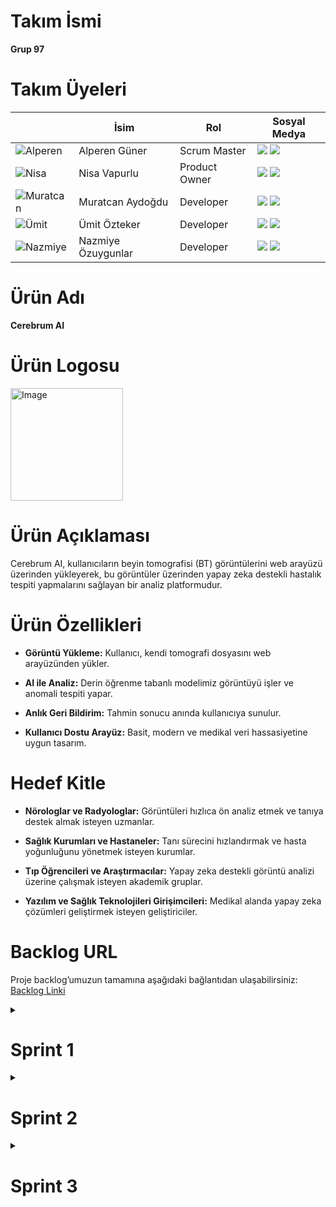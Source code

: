 # Takım İsmi  
**Grup 97**

# Takım Üyeleri

|  | İsim | Rol | Sosyal Medya |
|----------|------|-----|--------------|
| ![Alperen](https://github.com/user-attachments/assets/9a1ec457-38fd-4a3e-97cf-aeefb929cfa8) | Alperen Güner | Scrum Master | [<img src="https://cdn-icons-png.flaticon.com/24/174/174857.png"/>](https://linkedin.com/in/alperen-guner35) [<img src="https://cdn-icons-png.flaticon.com/24/25/25231.png"/>](https://github.com/SAPHRTR) |
| ![Nisa](https://github.com/user-attachments/assets/249b4dcd-0f88-4cea-a1aa-47e88d17fe45) | Nisa Vapurlu | Product Owner | [<img src="https://cdn-icons-png.flaticon.com/24/174/174857.png"/>](https://www.linkedin.com/in/nisa-vapurlu-61a868223/) [<img src="https://cdn-icons-png.flaticon.com/24/25/25231.png"/>](https://github.com/NisaVapurlu) |
| ![Muratcan](https://github.com/user-attachments/assets/d0791984-6edb-4936-95f7-b608c37762cd) | Muratcan Aydoğdu | Developer | [<img src="https://cdn-icons-png.flaticon.com/24/174/174857.png"/>](https://linkedin.com/in/muratcan-aydoğdu) [<img src="https://cdn-icons-png.flaticon.com/24/25/25231.png"/>](https://github.com/muratcanaydogdu21) |
| ![Ümit](https://github.com/user-attachments/assets/ac918c03-f08d-4eb5-9430-10f182221c7c) | Ümit Özteker | Developer | [<img src="https://cdn-icons-png.flaticon.com/24/174/174857.png"/>](https://www.linkedin.com/in/%C3%BCmit-%C3%B6zteker/) [<img src="https://cdn-icons-png.flaticon.com/24/25/25231.png"/>](https://github.com/UmitOzteker) |
| ![Nazmiye](https://github.com/user-attachments/assets/e89599c3-4085-4208-b2bf-9ddf061dc4d1) | Nazmiye Özuygunlar | Developer | [<img src="https://cdn-icons-png.flaticon.com/24/174/174857.png"/>](https://www.linkedin.com/in/nazmiyeozuygunlar) [<img src="https://cdn-icons-png.flaticon.com/24/25/25231.png"/>](https://github.com/nazmiyeozuygunlar) |



# Ürün Adı 
**Cerebrum AI**

# Ürün Logosu
<img width="180" height="180" alt="Image" src="https://github.com/user-attachments/assets/80ea18c9-be30-4157-8b70-4b01fc4f40c7" />

# Ürün Açıklaması
Cerebrum AI, kullanıcıların beyin tomografisi (BT) görüntülerini web arayüzü üzerinden yükleyerek, bu görüntüler üzerinden yapay zeka destekli hastalık tespiti yapmalarını sağlayan bir analiz platformudur.

# Ürün Özellikleri

- **Görüntü Yükleme:** Kullanıcı, kendi tomografi dosyasını web arayüzünden yükler.

- **AI ile Analiz:** Derin öğrenme tabanlı modelimiz görüntüyü işler ve anomali tespiti yapar.

- **Anlık Geri Bildirim:** Tahmin sonucu anında kullanıcıya sunulur.

- **Kullanıcı Dostu Arayüz:** Basit, modern ve medikal veri hassasiyetine uygun tasarım.

# Hedef Kitle

- **Nörologlar ve Radyologlar:** Görüntüleri hızlıca ön analiz etmek ve tanıya destek almak isteyen uzmanlar.

- **Sağlık Kurumları ve Hastaneler:** Tanı sürecini hızlandırmak ve hasta yoğunluğunu yönetmek isteyen kurumlar.

- **Tıp Öğrencileri ve Araştırmacılar:** Yapay zeka destekli görüntü analizi üzerine çalışmak isteyen akademik gruplar.

- **Yazılım ve Sağlık Teknolojileri Girişimcileri:** Medikal alanda yapay zeka çözümleri geliştirmek isteyen geliştiriciler.

# Backlog URL

Proje backlog’umuzun tamamına aşağıdaki bağlantıdan ulaşabilirsiniz:  
[Backlog Linki](https://trello.com/b/E7RErUz3/genai)
 

<details>
  <summary><h1> Sprint 1</h1></summary>

## Sprint Notes
  İlk sprint boyunca karşılaştığımız en zorlu problem tabiki mezuniyet projemizi seçmek oldu.İlk toplatımızdan sonra 3 günlük bir süre zarfında grubun her bir üyesi çeşitli veri setlerini taradı ,literatür araştırması yaptı ve yapay zekalardan da destek alarak yoğun bir şekilde konu bulma çabası gösterildi. Bu süre boyunca bulunan çeşitli verisetleri ve fikirler bir sonraki toplantıda değerlendirilmek üzere whatsapp grubunda paylaşıldı. İkinci toplantıda bu fikirler tek tek incelenerek bu sprinte de bahsedilen fikre ulaşıldı. Ardından bu proje için gerekli rol ve görev dağılımları kişilerin beceri ve isteklerine göre yapıldı. Toplantıdan sonraki ilk sprinte kadar olan süre zarfında herkes yaptığı işleri ve ilerlemelerini grup ile paylaştı. Sprintten önce son bir toplantı yapılarak projenin ilk etabı tamamlandı.Bu süreç boyunca özellikle uygun veri setini bulmak ve bu veriseti ile neler yapabileceğinin bulunması en zorlayıcı süreç oldu.

## Sprint İçi Puan Değerlendirmesi

Sprint içi puan değerlendirmesi **100** olarak belirlenmiştir.  
Her sprint için ortalama bu iş yükü hedeflenmiştir.

## Puan Tamamlama Mantığı

Proje boyunca tamamlanması gereken toplam backlog puanı **330**'dur.  
İlk sprint için bitirilmesi istenilen puan sayısı en az **100** olarak belirlenmiştir.  

Sprint hedefinin büyük kısmına ulaşılmış ve ilerleyen sprintlerde geri kalan işler planlı şekilde tamamlanacaktır.

## Daily Scrum

Günlük stand-up toplantılarımız **WhatsApp grubu** üzerinden yazılı olarak gerçekleştirilmiştir.  
Ekip üyeleri proje ilerlemesini ve karşılaştıkları konuları düzenli olarak paylaşmış, işlerin takibi sağlanmıştır.

Ekran görüntüleri için albüm linki:  
[📷 Daily Scrum Görüntüleri](https://imgur.com/a/grup-97-daily-scrum-G63vXZn)

## Sprint Board

Sprint Board Ekran Görüntüsü:

<img width="805" height="758" alt="Image" src="https://github.com/user-attachments/assets/41c3407d-3481-4675-a86f-ad63f84c9d80" />

## Ürün Görselleri

Ana Sayfa görselimiz:

![Ana Görsel](https://github.com/user-attachments/assets/b409dade-f89d-4bf2-9efe-8ef51712c13f)

---

### Karmaşıklık Matrisi

![Karmaşıklık Matrisi](https://github.com/user-attachments/assets/ebabfe4c-73cc-4387-8b2d-0cbdd7ea4466)

---

### Model Görüntüleri

![Tespit Analizi](https://github.com/user-attachments/assets/30a92e33-f1fc-4a87-b7cc-5ad5d10a50ec)

## Sprint Review

- Backend dili olarak **FastAPI** belirlenmiştir.  
- **Doktor Paneli** oluşturulmasına karar verilmiştir.  
- Projede **Firebase** altyapısı kullanılacaktır.  
- Logo tasarımında değişikliğe gidilmiştir.  

Ekip, sprint hedeflerine uygun ilerleyerek proje temel yapı taşlarını oluşturmuştur.

## Sprint Retrospective

- Görev tahminleri daha gerçekçi yapılacak.  
- İletişim kanalları daha etkin kullanılacak.  
- Test süreçleri sprint planına dahil edilecek.
- Haftalık en az iki toplantı yapılacak.

</details>

<details>
  <summary><h1> Sprint 2</h1></summary>

## Sprint Notes

İkinci sprint döneminde proje ekibi, teknik altyapının kurulumu ve yapay zeka entegrasyonuna odaklanarak önemli ilerlemeler kaydetti. Hasta ve sonuç listeleri oluşturularak sistemin veri yapısı temellendirildi; kullanıcı yönetimi konusunda ise doktor kayıtlarının yalnızca admin yetkisiyle yapılmasına karar verildi. Güvenlik önlemleri kapsamında iki faktörlü kimlik doğrulama sistemi eklendi. Projenin backend kısmı için Flask altyapısı tercih edilerek rotalar, veri akışı ve kimlik doğrulama yapıları geliştirildi. Bu sprintin en dikkat çekici adımlarından biri ise, beyin MR görüntülerinden tümör tespiti yapılacak yapay zeka sisteminin **MobileNetV2 mimarisi** ile inşa edilmesiydi. Hafifliği, düşük parametre sayısı ve mobil uyumluluğu sayesinde tercih edilen bu mimari; invert residual bloklar, derinlik ayrık konvolüsyonlar ve lineer dönüşümler gibi modern teknikleri kullanarak yüksek doğrulukta sonuçlar üretmektedir. Literatürde benzer sınıflandırma görevlerinde %99.16 doğruluk oranına ulaşması, seçimimizi desteklemiştir. Model eğitimi, yüksek işlem gücü gerektirdiğinden Google Colab Pro üzerinde A100 GPU kullanılarak gerçekleştirilmiştir. Detaylı teknik açıklamalar [dokümanda](https://docs.google.com/document/d/1VO6ZSqQN_iWzh5YIoDnpA5WAElUztawp1uM5smTVffg/view) yer almaktadır.


## Sprint İçi Puan Değerlendirmesi

Sprint içi puan değerlendirmesi **100** olarak belirlenmiştir.  


## Puan Tamamlama Mantığı

Proje boyunca tamamlanması gereken toplam backlog puanı **330**'dur.  
İkinci sprint için bitirilmesi istenilen puan sayısı en az **110** olarak belirlenmiştir.  

Sprint hedefinin büyük kısmına ulaşılmış ve ilerleyen sprintlerde geri kalan işler planlı şekilde tamamlanacaktır.

## Daily Scrum

Günlük stand-up toplantılarımız **WhatsApp grubu** üzerinden yazılı ve **Google Meet** Toplantıları üzerinden görsel olarak gerçekleştirmeye devam ettik.  
Ekip üyeleri proje ilerlemesini ve karşılaştıkları konuları düzenli olarak paylaşmış, işlerin takibi sağlanmıştır.

Ekran görüntüleri için albüm linki:  
[📷 Daily Scrum Görüntüleri (Sprint 1 Dahil)](https://imgur.com/a/grup-97-daily-scrum-G63vXZn)

## Sprint Board

Sprint Board Ekran Görüntüsü:

<img width="854" height="730" alt="Image" src="https://github.com/user-attachments/assets/0ec5a558-2154-4473-85f5-aee0894277c2" />

## Ürün Görselleri

Güncel Ana Sayfa Görselimiz:

<img width="535" height="309" alt="Image" src="https://github.com/user-attachments/assets/dfed05e4-af6e-47aa-9e7f-86aa562fa8b5" />

---

### Güncel Karmaşıklık Matrisi

![Karmaşıklık Matrisi](https://github.com/user-attachments/assets/dccaba46-b35b-40ac-b7c4-a9a41b94ca77)

---

### Model Eğitimi Görüntüleri

<p align="center">
  <img src="https://github.com/user-attachments/assets/8235f041-bfa6-4c17-922f-f9352a3a45f9" alt="Accuracy" width="45%" height="300px" />
  <img src="https://github.com/user-attachments/assets/2f5494c4-2181-46d0-ab3b-8cfc7bd7b8f8" alt="Training Loss" width="45%" height="300px" />
</p>

---

### Daha Fazla Görsel İçin

[Tasarımlar](https://imgur.com/a/6lWC8Vl)

---



## Sprint Review

- Hasta listeleri ve sonuç listeleri oluşturulmuştur.  
- Doktor kaydının admin paneli üzerinden yapılmasına karar verilmiştir.  
- Sisteme iki faktörlü doğrulama (2FA) eklenmiştir.  
- Backend geliştirmesi için bu sprintte **Flask** teknolojisini dahil etme kararı alınmıştır.  
- Projeye entegre edilecek **yapay zeka unsurları** belirlenmiştir.  
- Model üzerinde çeşitli **performans geliştirmeleri** sağlanmıştır.


Model üzerinde performans geliştirmeleri sağlanmıştır.

## Sprint Retrospective

- Teknoloji seçimleri (Flask ve AI kararları) zamanında ve net yapıldı.  
- Teknik görevler planlandığı şekilde tamamlandı.  
- Model geliştirme süreci iyi yönetildi.  
- Dokümantasyon ve görsel kayıtlar daha düzenli hale getirilmeli.  
- Yapay zeka entegrasyonu için teknik hazırlık süreci sprint başlangıcına alınmalıydı.  
- Takım içi teknik paylaşım oturumları planlanmalı.


</details>

<details>
  <summary><h1> Sprint 3</h1></summary>

## Sprint Notes

Üçüncü sprint döneminde proje ekibi, mevcut yapıyı test ederek sistemin kararlılığını ve kullanıcı deneyimini değerlendirmeye odaklandı. Flask altyapısı, geliştirme sürecinde karşılaşılan zaman kısıtları nedeniyle terk edilerek daha hızlı entegrasyon sağlayan alternatif yöntemlere geçildi. Bu değişiklik doğrultusunda backend tarafında genel iyileştirmeler yapılarak sistemin veri akışı ve işleyişi stabilize edildi.Kullanıcı testleri kapsamında hem doktor hem hasta arayüzlerinin temel fonksiyonları test edilerek geri bildirimler toplandı. Bu testler doğrultusunda bazı görsel ve işlevsel düzenlemeler yapıldı. Ayrıca proje kapsamında başlangıçta planlanan karanlık tema (dark mode) özelliğinden, geliştirme süresini verimli kullanmak amacıyla vazgeçildi.

Sonuç olarak, backend geliştirmeleri bu sprintte tamamlanmış ve yapay zeka modülü sisteme başarıyla entegre edilmiştir.

## Sprint İçi Puan Değerlendirmesi

Sprint içi puan değerlendirmesi **80** olarak belirlenmiştir.  


## Puan Tamamlama Mantığı

Proje boyunca tamamlanması gereken toplam backlog puanı 330’dur. Üçüncü sprint için hedeflenen tamamlanma puanı en az 100 olarak belirlenmiştir.

Sprint süresince yapılan çalışmalar sonucunda 80 puanlık iş tamamlanmıştır. Hedefe tam olarak ulaşılamasa da, proje genelinde kritik bileşenler tamamlanmış ve sistem, istenen işlevselliğe büyük ölçüde ulaşmıştır.

## Daily Scrum

Günlük stand-up toplantılarımız **WhatsApp grubu** üzerinden yazılı ve **Google Meet** Toplantıları üzerinden görsel olarak gerçekleştirmeye devam ettik.  
Ekip üyeleri proje ilerlemesini ve karşılaştıkları konuları düzenli olarak paylaşmış, işlerin takibi sağlanmıştır.

Ekran görüntüleri için albüm linki:  
[📷 Daily Scrum Görüntüleri (Sprint 1&2 Dahil)](https://imgur.com/a/grup-97-daily-scrum-G63vXZn)

## Sprint Board

Sprint Board Ekran Görüntüsü:

<img width="854" height="730" alt="Image" src="https://github.com/user-attachments/assets/cc62013e-d639-46fe-8084-f33c70bd2336" />

## Ürün Görselleri

### Ürün Giriş Sayfası Görselimiz:

<img width="854" height="730" alt="Image" src="https://github.com/user-attachments/assets/81576cd9-939d-4e12-855d-1e6a54ffd305" />

---

### Ana Sayfa Görseli

<img width="854" height="730" alt="Image" src="https://github.com/user-attachments/assets/46997ac6-3482-4841-9dac-1d08289da14b" />

---

### Hasta Listesi Görseli

<img width="854" height="730" alt="Image" src="https://github.com/user-attachments/assets/72d6f3be-fd11-4708-921b-9c6d44d77666" />

---

### Hasta Profili Görselimiz

<img width="854" height="730" alt="Image" src="https://github.com/user-attachments/assets/2a8cac4a-7e8d-4047-a1ed-47d0bd3a5d8e" />

---

### Tarama Görselimiz

<img width="854" height="730" alt="Image" src="https://github.com/user-attachments/assets/2ac4521d-a295-44e0-b23b-f148336896a1" />

<img width="854" height="730" alt="Image" src="https://github.com/user-attachments/assets/165159ba-c559-45dd-ad1e-bf9e0f31382f" />

---


## Sprint Review

- Flask altyapısı, zaman kısıtları nedeniyle projeden çıkarılmıştır.  
- Backend geliştirmeleri tamamlanarak sistemin genel işleyişi stabilize edilmiştir.  
- Kullanıcı arayüzleri test edilmiş ve geri bildirimler doğrultusunda iyileştirmeler yapılmıştır.  
- Yapay zeka modülü backend ile entegre edilmiştir.  
- Projede planlanan dark mode özelliğinden vazgeçilmiştir.  
- Sistem hem teknik hem kullanıcı deneyimi açısından çalışır ve hazır hale getirilmiştir.


## Sprint Retrospective
 
- Backend geliştirmeleri hedeflere uygun ve sağlam tamamlandı.  
- Kullanıcı testleri sayesinde arayüzde önemli iyileştirmeler yapıldı.  
- Dark mode özelliğinin çıkarılması geliştirme süresini optimize etti.  
- İletişim ve görev takibi sprint boyunca daha sıkı tutulmalı.  
- Son sprintte entegrasyon testleri daha kapsamlı planlanmalıydı.  
- Genel olarak ekip uyumu ve işbirliği iyiydi, başarıyla tamamlandı.


</details>













